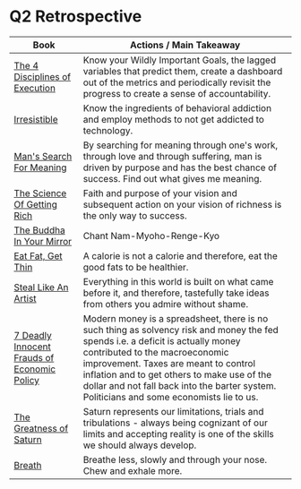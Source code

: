 # Q2 Retrospective

| Book                                                                                        | Actions / Main Takeaway                                                                                                                                                                                                                                                                                                                              |
| ------------------------------------------------------------------------------------------- | ---------------------------------------------------------------------------------------------------------------------------------------------------------------------------------------------------------------------------------------------------------------------------------------------------------------------------------------------------- |
| [The 4 Disciplines of Execution](The4DX.md)                                                 | Know your Wildly Important Goals, the lagged variables that predict them, create a dashboard out of the metrics and periodically revisit the progress to create a sense of accountability.                                                                                                                                                           |
| [Irresistible](Irresistible.md)                                                             | Know the ingredients of behavioral addiction and employ methods to not get addicted to technology.                                                                                                                                                                                                                                                   |
| [Man's Search For Meaning](MansSearchForMeaning.md)                                         | By searching for meaning through one's work, through love and through suffering, man is driven by purpose and has the best chance of success. Find out what gives me meaning.                                                                                                                                                                        |
| [The Science Of Getting Rich](TheScienceOfGettingRich.md)                                   | Faith and purpose of your vision and subsequent action on your vision of richness is the only way to success.                                                                                                                                                                                                                                        |
| [The Buddha In Your Mirror](TheBuddhaInYourMirror.md)                                       | Chant Nam-Myoho-Renge-Kyo                                                                                                                                                                                                                                                                                                                            |
| [Eat Fat, Get Thin](EatFatGetThin.md)                                                       | A calorie is not a calorie and therefore, eat the good fats to be healthier.                                                                                                                                                                                                                                                                         |
| [Steal Like An Artist](StealLikeAnArtist.md)                                                | Everything in this world is built on what came before it, and therefore, tastefully take ideas from others you admire without shame.                                                                                                                                                                                                                 |
| [7 Deadly Innocent Frauds of Economic Policy](SevenDeadlyInnocentFraudsOfEconomicPolicy.md) | Modern money is a spreadsheet, there is no such thing as solvency risk and money the fed spends i.e. a deficit is actually money contributed to the macroeconomic improvement. Taxes are meant to control inflation and to get others to make use of the dollar and not fall back into the barter system. Politicians and some economists lie to us. |
| [The Greatness of Saturn](TheGreatnessOfSaturn.md)                                          | Saturn represents our limitations, trials and tribulations - always being cognizant of our limits and accepting reality is one of the skills we should always develop.                                                                                                                                                                               |
| [Breath](Breath.md)                                                                         | Breathe less, slowly and through your nose. Chew and exhale more.                                                                                                                                                                                                                                                                                    |